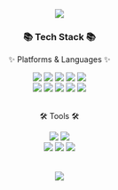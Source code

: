 <div align=center>
	<img src="https://capsule-render.vercel.app/api?type=waving&color=B7F0B1&height=200&section=header&text=Subeen&nbsp;Github&fontSize=70" />	
</div>
<div align=center>
	<h3>📚 Tech Stack 📚</h3>
	<p>✨ Platforms & Languages ✨</p>
</div>
<div align="center">
	<img src="https://img.shields.io/badge/Java-007396?style=flat-square&logo=Conda-Forge&logoColor=white" />
  	<img src="https://img.shields.io/badge/Python-3776AB?style=flat-square&logo=python&logoColor=white"/>
	<img src="https://img.shields.io/badge/HTML5-E34F26?style=flat-square&logo=HTML5&logoColor=white" />
	<img src="https://img.shields.io/badge/CSS3-1572B6?style=flat-square&logo=CSS3&logoColor=white" />
	<img src="https://img.shields.io/badge/JavaScript-F7DF1E?style=flat-square&logo=JavaScript&logoColor=white" />
	<br>
	<img src="https://img.shields.io/badge/jQuery-0769AD?style=flat-square&logo=jQuery&logoColor=white" />
	<img src="https://img.shields.io/badge/Spring-6DB33F?style=flat-square&logo=Spring&logoColor=white" />
	<img src="https://img.shields.io/badge/Bootstrap-7952B3?style=flat-square&logo=Bootstrap&logoColor=white" />
	<img src="https://img.shields.io/badge/Mybatis-000000?style=flat-square&logo=Fluentd&logoColor=white" />
	<img src="https://img.shields.io/badge/Oracle%20SQL-F80000?style=flat-square&logo=Oracle&logoColor=white" />
</div>
<br>
<div align=center>
	<p>🛠 Tools 🛠</p>
</div>
<div align=center>
	<img src="https://img.shields.io/badge/Eclipse%20IDE-2C2255?style=flat-square&logo=EclipseIDE&logoColor=white" />
	<img src="https://img.shields.io/badge/Visual%20Studio%20Code-007ACC?style=flat-square&logo=VisualStudioCode&logoColor=white" />
	<br>
	<img src="https://img.shields.io/badge/Tomcat-F8DC75?style=flat-square&logo=ApacheTomcat&logoColor=white" />
	<img src="https://img.shields.io/badge/GitHub-181717?style=flat-square&logo=GitHub&logoColor=white" />
  	<img src="https://img.shields.io/badge/AndroidStudio-3DDC84?style=flat-square&logo=androidstudio&logoColor=white"/>
</div>
<br>

<div align=center>
	<br>
<img src="https://github-readme-stats.vercel.app/api/top-langs/?username=5waterbean&layout=compact">
